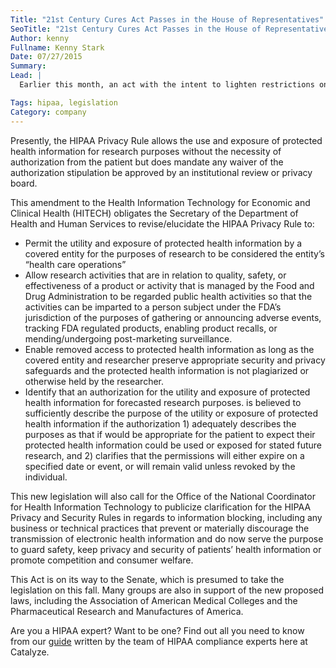 ```yaml
---
Title: "21st Century Cures Act Passes in the House of Representatives"
SeoTitle: "21st Century Cures Act Passes in the House of Representatives"
Author: kenny
Fullname: Kenny Stark
Date: 07/27/2015
Summary: 
Lead: |
  Earlier this month, an act with the intent to lighten restrictions on the use and exposure of protected health information for research motivations was passed through the United States House of Representatives called the 21st Century Cures Act.

Tags: hipaa, legislation
Category: company
---
```

Presently, the HIPAA Privacy Rule allows the use and exposure of protected health information for research purposes without the necessity of authorization from the patient but does mandate any waiver of the authorization stipulation be approved by an institutional review or privacy board.

This amendment to the Health Information Technology for Economic and Clinical Health (HITECH) obligates the Secretary of the Department of Health and Human Services to revise/elucidate the HIPAA Privacy Rule to:

- Permit the utility and exposure of protected health information by a covered entity for the purposes of research to be considered the entity’s “health care operations”
- Allow research activities that are in relation to quality, safety, or effectiveness of a product or activity that is managed by the Food and Drug Administration to be regarded public health activities so that the activities can be imparted to a person subject under the FDA’s jurisdiction of the purposes of gathering or announcing adverse events, tracking FDA regulated products, enabling product recalls, or mending/undergoing post-marketing surveillance.
- Enable removed access to protected health information as long as the covered entity and researcher preserve appropriate security and privacy safeguards and the protected health information is not plagiarized or otherwise held by the researcher.
- Identify that an authorization for the utility and exposure of protected health information for forecasted research purposes. is believed to sufficiently describe the purpose of the utility or exposure of protected health information if the authorization 1) adequately describes the purposes as that if would be appropriate for the patient to expect their protected health information could be used or exposed for stated future research, and 2) clarifies that the permissions will either expire on a specified date or event, or will remain valid unless revoked by the individual.

This new legislation will also call for the Office of the National Coordinator for Health Information Technology to publicize clarification for the HIPAA Privacy and Security Rules in regards to information blocking, including any business or technical practices that prevent or materially discourage the transmission of electronic health information and do now serve the purpose to guard safety, keep privacy and security of patients’ health information or promote competition and consumer welfare.

This Act is on its way to the Senate, which is presumed to take the legislation on this fall. Many groups are also in support of the new proposed laws, including the Association of American Medical Colleges and the Pharmaceutical Research and Manufactures of America.

Are you a HIPAA expert? Want to be one? Find out all you need to know from our [guide](https://catalyze.io/hipaa-compliance/) written by the team of HIPAA compliance experts here at Catalyze.

